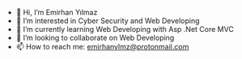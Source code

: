 - 👋 Hi, I’m Emirhan Yılmaz
- 👀 I’m interested in  Cyber Security and Web Developing
- 🌱 I’m currently learning  Web Developing with  Asp .Net Core MVC
- 💞️ I’m looking to collaborate on Web Developing
- 📫 How to reach me: emirhanylmz@protonmail.com

<!---
emrannx/emrannx is a ✨ special ✨ repository because its `README.md` (this file) appears on your GitHub profile.
You can click the Preview link to take a look at your changes.
--->

